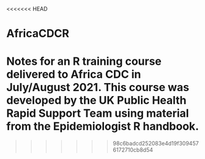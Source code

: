 <<<<<<< HEAD
# AfricaCDCR
Notes for an R training course delivered to Africa CDC in July/August 2021.
This course was developed by the UK Public Health Rapid Support Team using material from the Epidemiologist R handbook.
=======

>>>>>>> 98c6badcd252083e4d19f3094576172710cb8d54

